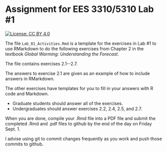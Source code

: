 # Assignment for EES 3310/5310 Lab #1

[![License: CC BY 4.0](https://img.shields.io/badge/License-CC%20BY%204.0-lightgrey.svg)](https://creativecommons.org/licenses/by/4.0/)

The file `Lab_01_Activities.Rmd` is a template for the exercises in Lab #1 to use
RMarkdown to do the following exercises from Chapter 2 in the textbook 
_Global Warming: Understanding the Forecast_.

The file contains exercises 2.1--2.7.

The answers to exercise 2.1 are given as an example of how to include
answers in RMarkdown.

The other exercises have templates for you to fill in your answers with 
R code and Markdown.

* Graduate students should answer all of the exercises. 
* Undergraduates should answer exercises 2.2, 2.4, 2.5, and 2.7.

When you are done, compile your .Rmd file into a PDF file and submit the 
completed .Rmd and .pdf files to github by the end of the day on Friday Sept. 1.

I advise using git to commit changes frequently as you work and push those commits
to github.
